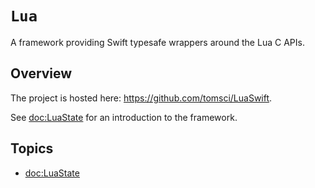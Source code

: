 # ``Lua``

A framework providing Swift typesafe wrappers around the Lua C APIs.

## Overview

The project is hosted here: <https://github.com/tomsci/LuaSwift>.

See <doc:LuaState> for an introduction to the framework.


## Topics

- <doc:LuaState>
